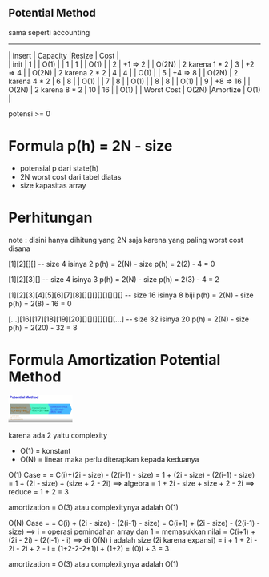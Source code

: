 ## Potential Method
sama seperti accounting
__________________________________________________
|   insert   |  Capacity |Resize     | Cost      |   
|    init    |     1     |           |   O(1)    |
|      1     |     1     |           |   O(1)    |
|      2     |  +1 => 2  |           |   O(2N)   | 2 karena 1 * 2
|      3     |  +2 => 4  |           |   O(2N)   | 2 karena 2 * 2
|      4     |     4     |           |   O(1)    |
|      5     |  +4 => 8  |           |   O(2N)   | 2 karena 4 * 2
|      6     |     8     |           |   O(1)    |
|      7     |     8     |           |   O(1)    |
|      8     |     8     |           |   O(1)    |
|      9     |  +8 => 16 |           |   O(2N)   | 2 karena 8 * 2
|     10     |    16     |           |   O(1)    |
| Worst Cost |  O(2N)    |Amortize   |   O(1)    |


potensi >= 0

# Formula p(h) = 2N - size
- potensial p dari state(h)
- 2N worst cost dari tabel diatas
- size kapasitas array

# Perhitungan
note : disini hanya dihitung yang 2N saja karena yang paling worst cost disana

[1][2][][] -- size 4 isinya 2
p(h) = 2(N) - size
p(h) = 2(2) - 4 = 0

[1][2][3][] -- size 4 isinya 3
p(h) = 2(N) - size
p(h) = 2(3) - 4 = 2

[1][2][3][4][5][6][7][8][][][][][][][][]  -- size 16 isinya 8 biji
p(h) = 2(N) - size
p(h) = 2(8) - 16 = 0

[...][16][17][18][19][20][][][][][][][...] -- size 32 isinya 20
p(h) = 2(N) - size
p(h) = 2(20) - 32 = 8


# Formula Amortization Potential Method 
<img src="lib\amortitation-potential-method.png" width="128"/>

karena ada 2 yaitu complexity
- O(1) = konstant 
- O(N) = linear
maka perlu diterapkan kepada keduanya

O(1) Case = 
 = C(i)+(2i - size) - (2(i-1) - size)
 = 1 + (2i - size) - (2(i-1) - size)
 = 1 + (2i - size) + (size + 2 - 2i)    ==> algebra
 = 1 + 2i - size + size + 2 - 2i        ==> reduce
 = 1 + 2  = 3

amortization = O(3) atau complexitynya adalah O(1)

O(N) Case = 
 = C(i) + (2i - size) - (2(i-1) - size)
 = C(i+1) + (2i - size) - (2(i-1) - size)  ==> i = operasi pemindahan array dan 1 = memasukkan nilai
 = C(i+1) + (2i - 2i) - (2(i-1) - i)  ==> di O(N) i adalah size (2i karena expansi)
 = i + 1 + 2i - 2i - 2i + 2 - i
 = (1+2-2-2+1)i + (1+2)
 = (0)i + 3 = 3

amortization = O(3) atau complexitynya adalah O(1)